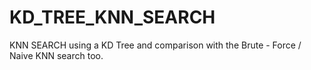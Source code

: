 # KD_TREE_KNN_SEARCH
KNN SEARCH using a KD Tree and comparison with the Brute - Force / Naive KNN search too.
